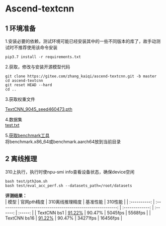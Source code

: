 # Ascend-textcnn

## 1 环境准备 

1.安装必要的依赖，测试环境可能已经安装其中的一些不同版本的库了，故手动测试时不推荐使用该命令安装  

```
pip3.7 install -r requirements.txt  
```
2.获取，修改与安装开源模型代码  

```
git clone https://gitee.com/zhang_kaiqi/ascend-textcnn.git -b master   
cd ascend-textcnn
git reset HEAD --hard
cd ..  
```
3.获取权重文件  

[TextCNN_9045_seed460473.pth](https://gitee.com/zhang_kaiqi/ascend-textcnn/blob/master/Chinese-Text-Classification-Pytorch/THUCNews/saved_dict/TextCNN_9045_seed460473.pth)  

4.数据集     
[test.txt](https://gitee.com/zhang_kaiqi/ascend-textcnn/tree/master/Chinese-Text-Classification-Pytorch/THUCNews/data)

5.[获取benchmark工具](https://support.huawei.com/enterprise/zh/doc/EDOC1100219269/84cbd58d)  
将benchmark.x86_64或benchmark.aarch64放到当前目录  

## 2 离线推理 

310上执行，执行时使npu-smi info查看设备状态，确保device空闲  

```
bash test/pth2om.sh  
bash test/eval_acc_perf.sh --datasets_path=/root/datasets  
```
 **评测结果：**   
|     模型     |                         官网pth精度                          | 310离线推理精度 | 基准性能 | 310性能 |
| :----------: | :----------------------------------------------------------: | :-------------: | :------: | :-----: |
| TextCNN bs1  | [91.22%](https://gitee.com/huangyd8/Chinese-Text-Classification-Pytorch) |     90.47%      | 5045fps  | 5568fps |
| TextCNN bs16 | [91.22%](https://gitee.com/huangyd8/Chinese-Text-Classification-Pytorch) |     90.47%      | 34271fps | 16456fps |

